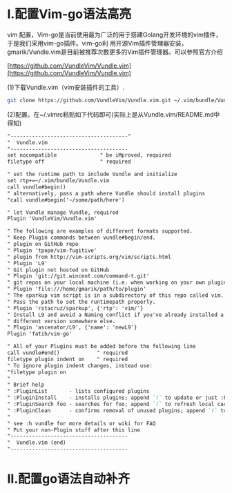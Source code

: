 # I.配置Vim-go语法高亮



vim 配置，Vim-go是当前使用最为广泛的用于搭建Golang开发环境的vim插件，于是我们采用vim-go插件。vim-go利 用开源Vim插件管理器安装，gmarik/Vundle.vim是目前被推荐次数更多的Vim插件管理器。可以参照官方介绍

[https://github.com/VundleVim/Vundle.vim](https://github.com/VundleVim/Vundle.vim)



\(1\)下载Vundle.vim（vim安装插件的工具）.

```bash
git clone https://github.com/VundleVim/Vundle.vim.git ~/.vim/bundle/Vundle.vim
```



\(2\)配置。在~/.vimrc粘贴如下代码即可\(实际上是从Vundle.vim/README.md中得知\)



```markdown
"--------------------------------------"
"  Vundle.vim 
"--------------------------------------
set nocompatible              " be iMproved, required
filetype off                  " required

" set the runtime path to include Vundle and initialize
set rtp+=~/.vim/bundle/Vundle.vim
call vundle#begin()
" alternatively, pass a path where Vundle should install plugins
"call vundle#begin('~/some/path/here')

" let Vundle manage Vundle, required
Plugin 'VundleVim/Vundle.vim'

" The following are examples of different formats supported.
" Keep Plugin commands between vundle#begin/end.
" plugin on GitHub repo
" Plugin 'tpope/vim-fugitive'
" plugin from http://vim-scripts.org/vim/scripts.html
" Plugin 'L9'
" Git plugin not hosted on GitHub
" Plugin 'git://git.wincent.com/command-t.git'
" git repos on your local machine (i.e. when working on your own plugin)
" Plugin 'file:///home/gmarik/path/to/plugin'
" The sparkup vim script is in a subdirectory of this repo called vim.
" Pass the path to set the runtimepath properly.
" Plugin 'rstacruz/sparkup', {'rtp': 'vim/'}
" Install L9 and avoid a Naming conflict if you've already installed a
" different version somewhere else.
" Plugin 'ascenator/L9', {'name': 'newL9'}
Plugin 'fatih/vim-go'

" All of your Plugins must be added before the following line
call vundle#end()            " required
filetype plugin indent on    " required
" To ignore plugin indent changes, instead use:
"filetype plugin on
"
" Brief help
" :PluginList       - lists configured plugins
" :PluginInstall    - installs plugins; append `!` to update or just :PluginUpdate
" :PluginSearch foo - searches for foo; append `!` to refresh local cache
" :PluginClean      - confirms removal of unused plugins; append `!` to auto-approve removal
"
" see :h vundle for more details or wiki for FAQ
" Put your non-Plugin stuff after this line
"--------------------------------------
"  Vundle.vim (end)
"--------------------------------------
```





# II.配置go语法自动补齐



